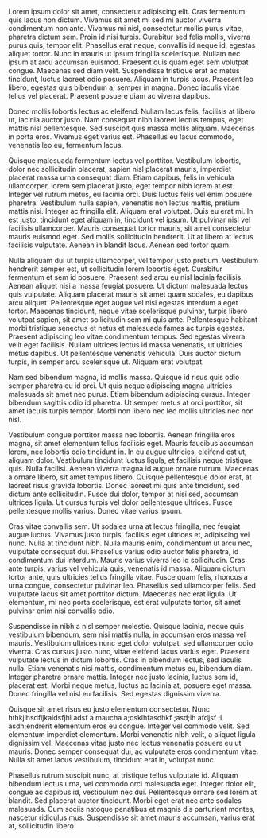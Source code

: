 Lorem ipsum dolor sit amet, consectetur adipiscing elit. Cras fermentum quis lacus non dictum. Vivamus sit amet mi sed mi auctor viverra condimentum non ante. Vivamus mi nisl, consectetur mollis purus vitae, pharetra dictum sem. Proin id nisi turpis. Curabitur sed felis mollis, viverra purus quis, tempor elit. Phasellus erat neque, convallis id neque id, egestas aliquet tortor. Nunc in mauris ut ipsum fringilla scelerisque. Nullam nec ipsum at arcu accumsan euismod. Praesent quis quam eget sem volutpat congue. Maecenas sed diam velit. Suspendisse tristique erat ac metus tincidunt, luctus laoreet odio posuere. Aliquam in turpis lacus. Praesent leo libero, egestas quis bibendum a, semper in magna. Donec iaculis vitae tellus vel placerat. Praesent posuere diam ac viverra dapibus.

Donec mollis lobortis lectus ac eleifend. Nullam lacus felis, facilisis at libero ut, lacinia auctor justo. Nam consequat nibh laoreet lectus tempus, eget mattis nisl pellentesque. Sed suscipit quis massa mollis aliquam. Maecenas in porta eros. Vivamus eget varius est. Phasellus eu lacus commodo, venenatis leo eu, fermentum lacus.

Quisque malesuada fermentum lectus vel porttitor. Vestibulum lobortis, dolor nec sollicitudin placerat, sapien nisl placerat mauris, imperdiet placerat massa urna consequat diam. Etiam dapibus, felis in vehicula ullamcorper, lorem sem placerat justo, eget tempor nibh lorem at est. Integer vel rutrum metus, eu lacinia orci. Duis luctus felis vel enim posuere pharetra. Vestibulum nulla sapien, venenatis non lectus mattis, pretium mattis nisi. Integer ac fringilla elit. Aliquam erat volutpat. Duis eu erat mi. In est justo, tincidunt eget aliquam in, tincidunt vel ipsum. Ut pulvinar nisl vel facilisis ullamcorper. Mauris consequat tortor mauris, sit amet consectetur mauris euismod eget. Sed mollis sollicitudin hendrerit. Ut at libero at lectus facilisis vulputate. Aenean in blandit lacus. Aenean sed tortor quam.

Nulla aliquam dui ut turpis ullamcorper, vel tempor justo pretium. Vestibulum hendrerit semper est, ut sollicitudin lorem lobortis eget. Curabitur fermentum et sem id posuere. Praesent sed arcu eu nisl lacinia facilisis. Aenean aliquet nisi a massa feugiat posuere. Ut dictum malesuada lectus quis vulputate. Aliquam placerat mauris sit amet quam sodales, eu dapibus arcu aliquet. Pellentesque eget augue vel nisi egestas interdum a eget tortor. Maecenas tincidunt, neque vitae scelerisque pulvinar, turpis libero volutpat sapien, sit amet sollicitudin sem mi quis ante. Pellentesque habitant morbi tristique senectus et netus et malesuada fames ac turpis egestas. Praesent adipiscing leo vitae condimentum tempus. Sed egestas viverra velit eget facilisis. Nullam ultrices lectus id massa venenatis, ut ultricies metus dapibus. Ut pellentesque venenatis vehicula. Duis auctor dictum turpis, in semper arcu scelerisque ut. Aliquam erat volutpat.

Nam sed bibendum magna, id mollis massa. Quisque id risus quis odio semper pharetra eu id orci. Ut quis neque adipiscing magna ultricies malesuada sit amet nec purus. Etiam bibendum adipiscing cursus. Integer bibendum sagittis odio id pharetra. Ut semper metus at orci porttitor, sit amet iaculis turpis tempor. Morbi non libero nec leo mollis ultricies nec non nisl.

Vestibulum congue porttitor massa nec lobortis. Aenean fringilla eros magna, sit amet elementum tellus facilisis eget. Mauris faucibus accumsan lorem, nec lobortis odio tincidunt in. In eu augue ultricies, eleifend est ut, aliquam dolor. Vestibulum tincidunt luctus ligula, et facilisis neque tristique quis. Nulla facilisi. Aenean viverra magna id augue ornare rutrum. Maecenas a ornare libero, sit amet tempus libero. Quisque pellentesque dolor erat, at laoreet risus gravida lobortis. Donec laoreet mi quis ante tincidunt, sed dictum ante sollicitudin. Fusce dui dolor, tempor at nisi sed, accumsan ultrices ligula. Ut cursus turpis vel dolor pellentesque ultrices. Fusce pellentesque mollis varius. Donec vitae varius ipsum.

Cras vitae convallis sem. Ut sodales urna at lectus fringilla, nec feugiat augue luctus. Vivamus justo turpis, facilisis eget ultrices et, adipiscing vel nunc. Nulla at tincidunt nibh. Nulla mauris enim, condimentum ut arcu nec, vulputate consequat dui. Phasellus varius odio auctor felis pharetra, id condimentum dui interdum. Mauris varius viverra leo id sollicitudin. Cras ante turpis, varius vel vehicula quis, venenatis id massa. Aliquam dictum tortor ante, quis ultricies tellus fringilla vitae. Fusce quam felis, rhoncus a urna congue, consectetur pulvinar leo. Phasellus sed ullamcorper felis. Sed vulputate lacus sit amet porttitor dictum. Maecenas nec erat ligula. Ut elementum, mi nec porta scelerisque, est erat vulputate tortor, sit amet pulvinar enim nisi convallis odio.

Suspendisse in nibh a nisl semper molestie. Quisque lacinia, neque quis vestibulum bibendum, sem nisi mattis nulla, in accumsan eros massa vel mauris. Vestibulum ultrices nunc eget dolor volutpat, sed ullamcorper odio viverra. Cras cursus justo nunc, vitae eleifend lacus varius eget. Praesent vulputate lectus in dictum lobortis. Cras in bibendum lectus, sed iaculis nulla. Etiam venenatis nisi mattis, condimentum metus eu, bibendum diam. Integer pharetra ornare mattis. Integer nec justo lacinia, luctus sem id, placerat est. Morbi neque metus, luctus ac lacinia at, posuere eget massa. Donec fringilla vel nisl eu facilisis. Sed egestas dignissim viverra.

Quisque sit amet risus eu justo elementum consectetur. Nunc hthkjlhsdfljkaldsfjhl adsf a maucha a;dsklhfasdhkf ;asd;lh afdjsf ;l asdh;endrerit elementum eros eu congue. Integer vel commodo velit. Sed elementum imperdiet elementum. Morbi venenatis nibh velit, a aliquet ligula dignissim vel. Maecenas vitae justo nec lectus venenatis posuere eu ut mauris. Donec semper consequat dui, ac vulputate eros condimentum vitae. Nulla sit amet lacus vestibulum, tincidunt erat in, volutpat nunc.

Phasellus rutrum suscipit nunc, at tristique tellus vulputate id. Aliquam bibendum lectus urna, vel commodo orci malesuada eget. Integer dolor elit, congue ac dapibus id, vestibulum nec dui. Pellentesque ornare sed lorem at blandit. Sed placerat auctor tincidunt. Morbi eget erat nec ante sodales malesuada. Cum sociis natoque penatibus et magnis dis parturient montes, nascetur ridiculus mus. Suspendisse sit amet mauris accumsan, varius erat at, sollicitudin libero.
